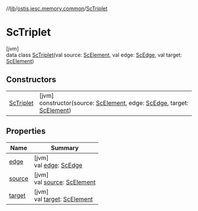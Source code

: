 //[lib](../../../index.md)/[ostis.jesc.memory.common](../index.md)/[ScTriplet](index.md)

# ScTriplet

[jvm]\
data class [ScTriplet](index.md)(val source: [ScElement](../../ostis.jesc.memory.element/-sc-element/index.md), val edge: [ScEdge](../../ostis.jesc.memory.element.edge/-sc-edge/index.md), val target: [ScElement](../../ostis.jesc.memory.element/-sc-element/index.md))

## Constructors

| | |
|---|---|
| [ScTriplet](-sc-triplet.md) | [jvm]<br>constructor(source: [ScElement](../../ostis.jesc.memory.element/-sc-element/index.md), edge: [ScEdge](../../ostis.jesc.memory.element.edge/-sc-edge/index.md), target: [ScElement](../../ostis.jesc.memory.element/-sc-element/index.md)) |

## Properties

| Name | Summary |
|---|---|
| [edge](edge.md) | [jvm]<br>val [edge](edge.md): [ScEdge](../../ostis.jesc.memory.element.edge/-sc-edge/index.md) |
| [source](source.md) | [jvm]<br>val [source](source.md): [ScElement](../../ostis.jesc.memory.element/-sc-element/index.md) |
| [target](target.md) | [jvm]<br>val [target](target.md): [ScElement](../../ostis.jesc.memory.element/-sc-element/index.md) |

